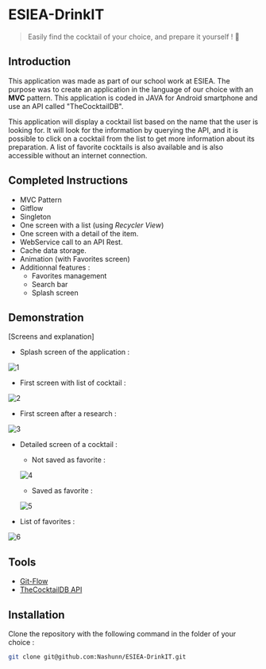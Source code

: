 # ESIEA-DrinkIT
> Easily find the cocktail of your choice, and prepare it yourself ! 🍹

## Introduction

This application was made as part of our school work at ESIEA. 
The purpose was to create an application in the language of our choice with an **MVC** pattern.
This application is coded in JAVA for Android smartphone and use an API called "TheCocktailDB".

This application will display a cocktail list based on the name that the user is looking for.
It will look for the information by querying the API, and it is possible to click on a cocktail from the list to get more information about its preparation.
A list of favorite cocktails is also available and is also accessible without an internet connection.

## Completed Instructions

- MVC Pattern
- Gitflow
- Singleton
- One screen with a list (using *Recycler View*) 
- One screen with a detail of the item.
- WebService call to an API Rest.
- Cache data storage.
- Animation (with Favorites screen)
- Additionnal features :
  - Favorites management
  - Search bar
  - Splash screen

## Demonstration

[Screens and explanation]
- Splash screen of the application :

![1](https://i.ibb.co/5cV8G25/Screenshot-20190605-230813.jpg)

- First screen with list of cocktail :

![2](https://i.ibb.co/qY7YvrL/Screenshot-20190605-122730.jpg)

- First screen after a research : 

![3](https://i.ibb.co/QKdV5RP/Screenshot-20190605-122831.jpg)

- Detailed screen of a cocktail :
  - Not saved as favorite :
  
  ![4](https://i.ibb.co/bKSwYyd/Screenshot-20190605-122910.jpg)

  - Saved as favorite :
  
  ![5](https://i.ibb.co/sqds31L/Screenshot-20190605-123001.jpg)
  
- List of favorites :

![6](https://i.ibb.co/rZN36Zs/Screenshot-20190605-123019.jpg)

##  Tools

- [Git-Flow](https://danielkummer.github.io/git-flow-cheatsheet/index.fr_FR.html)
- [TheCocktailDB API](https://www.thecocktaildb.com/)

## Installation

Clone the repository with the following command in the folder of your choice :
```bash
git clone git@github.com:Nashunn/ESIEA-DrinkIT.git
``` 
